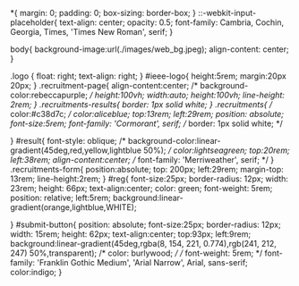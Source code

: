*{
    margin: 0;
    padding: 0;
    box-sizing: border-box;
}
::-webkit-input-placeholder{
    text-align: center;
    opacity: 0.5;
    font-family: Cambria, Cochin, Georgia, Times, 'Times New Roman', serif;
}

body{
    background-image:url(./images/web_bg.jpeg);
    align-content: center;
}

.logo {
    float: right;
    text-align: right;
}
#ieee-logo{
    height:5rem;
    margin:20px 20px;
}
.recruitment-page{
    align-content:center;
    /* background-color:rebeccapurple; */
    height:100vh;
    width:auto;
    height:100vh;
    line-height: 2rem;
}
.recruitments-results{
    border: 1px solid white;
}
.recruitments{
    /* color:#c38d7c; */
    color:aliceblue;
    top:13rem;
    left:29rem;
    position: absolute;
    font-size:5rem;
    font-family: 'Cormorant', serif;
    /* border: 1px solid white; */

}
#result{
    font-style: oblique;
    /* background-color:linear-gradient(45deg,red,yellow,lightblue 50%); */
    color:lightseagreen;
    top:20rem;
    left:38rem;
    align-content:center;
    /* font-family: 'Merriweather', serif; */
}
.recruitments-form{
    position:absolute;
    top: 200px;
    left:29rem;
    margin-top: 13rem;
    line-height:2rem;
}
#reg{
    font-size:25px;
    border-radius: 12px;
    width: 23rem;
    height: 66px;
    text-align:center;
    color: green;
    font-weight: 5rem;
    position: relative;
    left:5rem;
    background:linear-gradient(orange,lightblue,WHITE);

}
#submit-button{
    position: absolute;
    font-size:25px;
    border-radius: 12px;
    width: 15rem;
    height: 62px;
    text-align:center;
    top:93px;
    left:9rem;
    background:linear-gradient(45deg,rgba(8, 154, 221, 0.774),rgb(241, 212, 247) 50%,transparent);
    /* color: burlywood; */
    /* font-weight: 5rem; */
    font-family: 'Franklin Gothic Medium', 'Arial Narrow', Arial, sans-serif;
    color:indigo;
}
